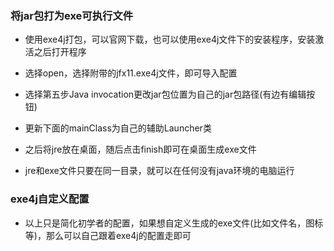 ### 将jar包打为exe可执行文件

- 使用exe4j打包，可以官网下载，也可以使用exe4j文件下的安装程序，安装激活之后打开程序

- 选择open，选择附带的jfx11.exe4j文件，即可导入配置

- 选择第五步Java invocation更改jar包位置为自己的jar包路径(有边有编辑按钮)
- 更新下面的mainClass为自己的辅助Launcher类

- 之后将jre放在桌面，随后点击finish即可在桌面生成exe文件

- jre和exe文件只要在同一目录，就可以在任何没有java环境的电脑运行

### exe4j自定义配置
- 以上只是简化初学者的配置，如果想自定义生成的exe文件(比如文件名，图标等)，那么可以自己跟着exe4j的配置走即可
